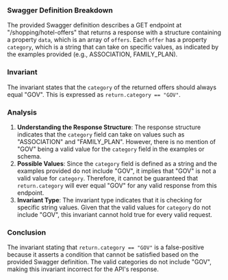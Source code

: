 ### Swagger Definition Breakdown
The provided Swagger definition describes a GET endpoint at "/shopping/hotel-offers" that returns a response with a structure containing a property `data`, which is an array of `offers`. Each `offer` has a property `category`, which is a string that can take on specific values, as indicated by the examples provided (e.g., ASSOCIATION, FAMILY_PLAN).

### Invariant
The invariant states that the `category` of the returned offers should always equal "GOV". This is expressed as `return.category == "GOV"`.

### Analysis
1. **Understanding the Response Structure**: The response structure indicates that the `category` field can take on values such as "ASSOCIATION" and "FAMILY_PLAN". However, there is no mention of "GOV" being a valid value for the `category` field in the examples or schema.
2. **Possible Values**: Since the `category` field is defined as a string and the examples provided do not include "GOV", it implies that "GOV" is not a valid value for `category`. Therefore, it cannot be guaranteed that `return.category` will ever equal "GOV" for any valid response from this endpoint.
3. **Invariant Type**: The invariant type indicates that it is checking for specific string values. Given that the valid values for `category` do not include "GOV", this invariant cannot hold true for every valid request.

### Conclusion
The invariant stating that `return.category == "GOV"` is a false-positive because it asserts a condition that cannot be satisfied based on the provided Swagger definition. The valid categories do not include "GOV", making this invariant incorrect for the API's response.
